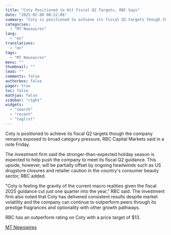 ```yaml
---
title: "Coty Positioned to Hit Fiscal Q2 Targets, RBC Says"
date: "2025-02-08 00:22:06"
summary: "Coty is positioned to achieve its fiscal Q2 targets though the company remains exposed to broad category pressure, RBC Capital Markets said in a note Friday. The investment firm said the stronger-than-expected holiday season is expected to help push the company to meet its fiscal Q2 guidance. This upside, however,..."
categories:
  - "MT Newswires"
lang:
  - "en"
translations:
  - "en"
tags:
  - "MT Newswires"
menu: ""
thumbnail: ""
lead: ""
comments: false
authorbox: false
pager: true
toc: false
mathjax: false
sidebar: "right"
widgets:
  - "search"
  - "recent"
  - "taglist"
---
```


Coty is positioned to achieve its fiscal Q2 targets though the company remains exposed to broad category pressure, RBC Capital Markets said in a note Friday.

The investment firm said the stronger-than-expected holiday season is expected to help push the company to meet its fiscal Q2 guidance. This upside, however, will be partially offset by ongoing headwinds such as US drugstore closures and retailer caution in the country's consumer beauty sector, RBC added.

"Coty is feeling the gravity of the current macro realities given the fiscal 2025 guidance cut just one quarter into the year," RBC said. The investment firm also noted that Coty has delivered consistent results despite market volatility and the company can continue to outperform peers through its prestige fragrances and optionality with other growth pathways.

RBC has an outperform rating on Coty with a price target of $13.

[MT Newswires](https://www.tradingview.com/news/mtnewswires.com:20250207:A3312751:0/)
